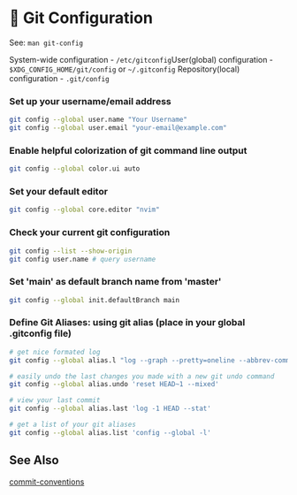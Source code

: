 #  Git Configuration

See: `man git-config`

System-wide configuration - `/etc/gitconfig`User(global) configuration - `$XDG_CONFIG_HOME/git/config` or `~/.gitconfig`
Repository(local) configuration - `.git/config`

### Set up your username/email address

```sh
git config --global user.name "Your Username"
git config --global user.email "your-email@example.com"
```

### Enable helpful colorization of git command line output

```sh
git config --global color.ui auto
```

### Set your default editor

```sh
git config --global core.editor "nvim"
```

### Check your current git configuration

```sh
git config --list --show-origin
git config user.name # query username
```

### Set 'main' as default branch name from 'master'

```sh
git config --global init.defaultBranch main
```

### Define Git Aliases: using git alias (place in your global .gitconfig file)

```sh
# get nice formated log
git config --global alias.l "log --graph --pretty=oneline --abbrev-commit --decorate"
```

```sh
# easily undo the last changes you made with a new git undo command
git config --global alias.undo 'reset HEAD~1 --mixed'
```

```sh
# view your last commit
git config --global alias.last 'log -1 HEAD --stat'
```

```sh
# get a list of your git aliases
git config --global alias.list 'config --global -l'
```

## See Also

[commit-conventions](./commit-conventions-instructions.md)
